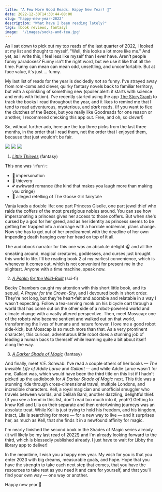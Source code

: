```yaml
---
title: "A Few More Good Reads: Happy New Year! 🥂"
date: 2022-12-30T14:30:44-08:00
slug: "happy-new-year-2022"
description: "What have I been reading lately?"
tags: [book reviews, fantasy]
image:  '/images/socks-and-tea.jpg'
---
```


As I sat down to pick out my top reads of the last quarter of 2022, I looked at my list and thought to myself, "Well, this looks a lot more like me." And yet, as I write this, I feel less like myself than I ever have. Aren't people funny paradoxes? Funny isn't the right word, but we use it like that all the time. Funny can mean can mean odd, unsettling, and uncomfortable. But at face value, it's just ... funny.

My last list of reads for the year is decidedly _not_ so funny. I've strayed away from rom-coms and clever, quirky fantasy novels back to familiar territory, but with a sprinkling of something new (spoiler alert: it starts with science and ends with fiction). I've recently started using the app [The StoryGraph](https://www.thestorygraph.com/) to track the books I read throughout the year, and it likes to remind me that I tend to read adventurous, mysterious, and _dark_ reads. (If you want to flee the clutches of the Bezos, but you really like Goodreads for one reason or another, I recommend checking this app out. Free, and oh, so clever!)

So, without further ado, here are the top three picks from the last three months, in the order that I read them, not the order that I enjoyed them, because that just wouldn't be fair.

<div class="gallery-box">
  <div class="gallery">
    <img src="/images/book-reviews/little-thieves.jpg" loading="lazy">
    <img src="/images/book-reviews/psalm-for-the-wild-built.jpeg" loading="lazy">
    <img src="/images/book-reviews/darker-shade-of-magic.jpeg" loading="lazy">
  </div>
</div>

1. [_Little Thieves_](https://app.thestorygraph.com/books/f460b03d-1596-48bd-8448-4c0a0916fe9b) (fantasy)

This one was ✨fun✨:

- 🥸 impersonation
- 💎 thievery
- 💕 awkward romance (the kind that makes you laugh more than making you cringe)
- 🦆 alleged retelling of The Goose Girl fairytale

Vanja leads a double life: one part Princess Giselle, one part jewel thief who raids the coffers of the most prestigious nobles around. You can see how impersonating a princess gives her access to those coffers. But when she's cursed by a god for her greed, and as her identity as princess seems to be getting her trapped into a marriage with a horrible nobleman, plans change. Now she has to get out of her predicament with the deadline of her own impending death hanging over her head on top of it all.

The audiobook narrator for this one was an absolute delight 🎧 and all the sneaking around, magical creatures, goddesses, and curses just brought this world to life. I'll be reading book 2 at my earliest convenience, which is whenever it comes out, which is not convenient for present me in the slightest. Anyone with a time machine, speak now.

2. [_A Psalm for the Wild-Built_](https://app.thestorygraph.com/books/e630cc5f-0870-41cd-a76c-52a4373fa254) (sci-fi)

Becky Chambers caught my attention with this short little book, and its sequel, _A Prayer for the Crown-Shy_, and I devoured both in short order. They're not long, but they're heart-felt and adorable and relatable in a way I wasn't expecting. Follow a tea-serving monk on his bicycle cart through a world that has come out on the other side of a robot-powered world and climate change with a vastly altered perspective. Then, meet Mosscap: one of the robots who became sentient and walked out on that world, transforming the lives of humans and nature forever. I love me a good robot side-kick, but Mosscap is so much more than that. As a very prominent character, this curious, adventurous little robot does a stunning job of leading a human back to themself while learning quite a bit about itself along the way.  

3. [_A Darker Shade of Magic_](https://app.thestorygraph.com/books/3e55918e-ab6d-4759-b636-a5ac7a26d257) (fantasy)

And finally, meet V.E. Schwab. I've read a couple others of her books &mdash; _The Invisible Life of Addie Larue_ and _Gallant_ &mdash; and while Addie Larue wasn't for me, Gallant was, which would have been the third title on this list if I hadn't picked up the audiobook for _A Darker Shade of Magic_ next. This title was a stunning ride through cross-dimensional travel, multiple Londons, and incredible characters. Kell, a royal magician and unofficial smuggler who travels between worlds, and Delilah Bard, another dazzling, delightful thief. (If you see a trend in this list, don't read too much into it, yeah?) Getting to know Kell and Lila on their separate and then entertwining journeys was an absolute treat. While Kell is just trying to hold his freedom, and his kingdom, intact, Lila is searching for more &mdash; for a new way to live &mdash; and it surprises her, as much as Kell, that she finds it in a newfound affinity for magic.

I'm nearly finished the second book in the Shades of Magic series already (it will likely be my last read of 2022!) and I'm already looking forward to the third, which is blessedly published already. I just have to wait for Libby the library app to deliver!

In the meantime, I wish you a happy new year. My wish for you is that you enter 2023 with big dreams, measurable goals, and hope. Hope that you have the strength to take each next step that comes, that you have the resources to take rest as you need it and care for yourself, and that you'll find your own way &mdash; one way or another.

Happy new year 🥂